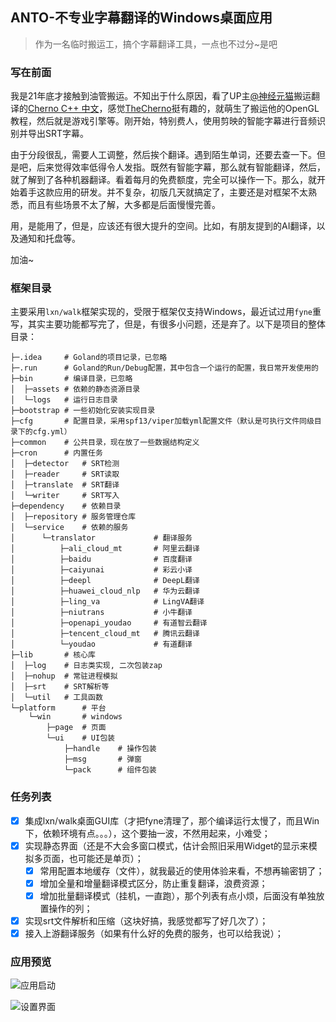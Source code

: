 ## ANTO-不专业字幕翻译的Windows桌面应用

> 作为一名临时搬运工，搞个字幕翻译工具，一点也不过分~是吧
>



### 写在前面

我是21年底才接触到油管搬运。不知出于什么原因，看了UP主[@神经元猫](https://space.bilibili.com/364152971/?spm_id_from=333.999.0.0)搬运翻译的[Cherno C++ 中文](https://space.bilibili.com/364152971/channel/collectiondetail?sid=13909)，感觉[TheCherno](https://github.com/TheCherno)挺有趣的，就萌生了搬运他的OpenGL教程，然后就是游戏引擎等。刚开始，特别费人，使用剪映的智能字幕进行音频识别并导出SRT字幕。

由于分段很乱，需要人工调整，然后挨个翻译。遇到陌生单词，还要去查一下。但是吧，后来觉得效率低得令人发指。既然有智能字幕，那么就有智能翻译，然后，就了解到了各种机器翻译。看着每月的免费额度，完全可以操作一下。那么，就开始着手这款应用的研发。并不复杂，初版几天就搞定了，主要还是对框架不太熟悉，而且有些场景不太了解，大多都是后面慢慢完善。

用，是能用了，但是，应该还有很大提升的空间。比如，有朋友提到的AI翻译，以及通知和托盘等。

加油~



### 框架目录

主要采用`lxn/walk`框架实现的，受限于框架仅支持Windows，最近试过用`fyne`重写，其实主要功能都写完了，但是，有很多小问题，还是弃了。以下是项目的整体目录：

```shell
├─.idea 	# Goland的项目记录，已忽略                     
├─.run  	# Goland的Run/Debug配置，其中包含一个运行的配置，我日常开发使用的
├─bin   	# 编译目录，已忽略                     
│  ├─assets	# 依赖的静态资源目录
│  └─logs	# 运行日志目录
├─bootstrap	# 一些初始化安装实现目录
├─cfg		# 配置目录，采用spf13/viper加载yml配置文件（默认是可执行文件同级目录下的cfg.yml）
├─common 	# 公共目录，现在放了一些数据结构定义
├─cron		# 内置任务
│  ├─detector 	# SRT检测
│  ├─reader 	# SRT读取
│  ├─translate 	# SRT翻译
│  └─writer 	# SRT写入
├─dependency 	# 依赖目录
│  ├─repository # 服务管理仓库
│  └─service 	# 依赖的服务
│      └─translator 			# 翻译服务
│          ├─ali_cloud_mt    	# 阿里云翻译
│          ├─baidu 				# 百度翻译
│          ├─caiyunai       	# 彩云小译 
│          ├─deepl 				# DeepL翻译
│          ├─huawei_cloud_nlp 	# 华为云翻译
│          ├─ling_va 			# LingVA翻译
│          ├─niutrans 			# 小牛翻译
│          ├─openapi_youdao 	# 有道智云翻译
│          ├─tencent_cloud_mt 	# 腾讯云翻译
│          └─youdao 			# 有道翻译
├─lib 		# 核心库
│  ├─log 	# 日志类实现, 二次包装zap
│  ├─nohup 	# 常驻进程模拟
│  ├─srt 	# SRT解析等
│  └─util 	# 工具函数
└─platform 		# 平台
    └─win 		# windows
        ├─page 	# 页面
        └─ui 	# UI包装
            ├─handle 	# 操作包装
            ├─msg 		# 弹窗
            └─pack 		# 组件包装
```



### 任务列表

- [x] 集成lxn/walk桌面GUI库（才把fyne清理了，那个编译运行太慢了，而且Win下，依赖环境有点。。。），这个要抽一波，不然用起来，小难受；
- [x] 实现静态界面（还是不大会多窗口模式，估计会照旧采用Widget的显示来模拟多页面，也可能还是单页）；
  - [x] 常用配置本地缓存（文件），就我最近的使用体验来看，不想再输密钥了；
  - [x] 增加全量和增量翻译模式区分，防止重复翻译，浪费资源；
  - [x] 增加批量翻译模式（挂机，一直跑），那个列表有点小烦，后面没有单独放置操作的列；
- [x] 实现srt文件解析和压缩（这块好搞，我感觉都写了好几次了）；
- [x] 接入上游翻译服务（如果有什么好的免费的服务，也可以给我说）；

### 应用预览

![应用启动](./assets/images/startup.jpg)

![设置界面](./assets/images/settings.jpg)

